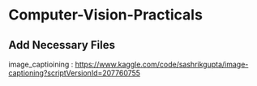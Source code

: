 # Computer-Vision-Practicals

## Add Necessary Files

image_captioining : https://www.kaggle.com/code/sashrikgupta/image-captioning?scriptVersionId=207760755
